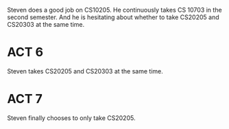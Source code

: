 Steven does a good job on CS10205. He continuously takes CS 10703 in the second semester. And he is hesitating about whether to take CS20205 and CS20303 at the same time. 

# ACT 6
Steven takes CS20205 and CS20303 at the same time. 

# ACT 7
Steven finally chooses to only take CS20205.
